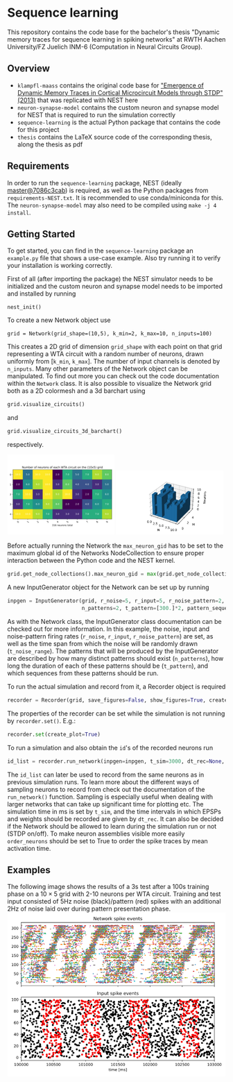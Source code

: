 # Sequence learning
This repository contains the code base for the bachelor's thesis "Dynamic memory traces for sequence learning in spiking networks" at RWTH Aachen University/FZ Juelich INM-6 (Computation in Neural Circuits Group).

## Overview
- `klampfl-maass` contains the original code base for ["Emergence of Dynamic Memory Traces in Cortical Microcircuit Models through STDP" (2013)](https://doi.org/10.1523/jneurosci.5044-12.2013) that was replicated with NEST here
- `neuron-synapse-model` contains the custom neuron and synapse model for NEST that is required to run the simulation correctly
- `sequence-learning` is the actual Python package that contains the code for this project
- `thesis` contains the LaTeX source code of the corresponding thesis, along the thesis as pdf

## Requirements
In order to run the `sequence-learning` package, NEST (ideally [master@7086c3cab](https://github.com/nest/nest-simulator/tree/7086c3cabb8923efd2ca783da02e8253ecfde865)) is required, as well as the Python packages from `requirements-NEST.txt`. It is recommended to use conda/miniconda for this.
The `neuron-synapse-model` may also need to be compiled using ``make -j 4 install``.

## Getting Started
To get started, you can find in the `sequence-learning` package an `example.py` file that shows a use-case example. Also try running it to verify your installation is working correctly.

First of all (after importing the package) the NEST simulator needs to be initialized and the custom neuron and synapse model needs to be imported and installed by running
```
nest_init()
```

To create a new Network object use 
```
grid = Network(grid_shape=(10,5), k_min=2, k_max=10, n_inputs=100)
```
This creates a 2D grid of dimension `grid_shape` with each point on that grid representing a WTA circuit with a random number of neurons, drawn uniformly from [`k_min`, `k_max`]. The number of input channels is denoted by `n_inputs`. Many other parameters of the Network object can be manipulated. To find out more you can check out the code documentation within the `Network` class.
It is also possible to visualize the Network grid both as a 2D colormesh and a 3d barchart using
```python
grid.visualize_circuits()
```
and 
```python
grid.visualize_circuits_3d_barchart()
```
respectively.

<img alt="Grid Visualization" src="img/grid_visualization.svg" width="49%"/>
<img alt="Grid Visualization 3D" src="img/grid_visualization_3D.svg" width="49%"/>

Before actually running the Network the `max_neuron_gid` has to be set to the maximum global id of the Networks NodeCollection to ensure proper interaction between the Python code and the NEST kernel.
```python
grid.get_node_collections().max_neuron_gid = max(grid.get_node_collections().global_id)  # critical
```

A new InputGenerator object for the Network can be set up by running
```python
inpgen = InputGenerator(grid, r_noise=5, r_input=5, r_noise_pattern=2, use_noise=True, t_noise_range=[500.0, 800.0],
                        n_patterns=2, t_pattern=[300.]*2, pattern_sequences=[[0],[1]])
```
As with the Network class, the InputGenerator class documentation can be checked out for more information. In this example, the noise, input and noise-pattern firing rates (`r_noise`, `r_input`, `r_noise_pattern`) are set, as well as the time span from which the noise will be randomly drawn (`t_noise_range`). The patterns that will be produced by the InputGenerator are described by how many distinct patterns should exist (`n_patterns`), how long the duration of each of these patterns should be (`t_pattern`), and which sequences from these patterns should be run.

To run the actual simulation and record from it, a Recorder object is required
```python
recorder = Recorder(grid, save_figures=False, show_figures=True, create_plot=False)
```
The properties of the recorder can be set while the simulation is not running by `recorder.set()`. E.g.:
```python
recorder.set(create_plot=True)
```
To run a simulation and also obtain the `id`'s of the recorded neurons run
```python
id_list = recorder.run_network(inpgen=inpgen, t_sim=3000, dt_rec=None, title="Test #1", train=True, order_neurons=False)
```
The `id_list` can later be used to record from the same neurons as in previous simulation runs. To learn more about the different ways of sampling neurons to record from check out the documentation of the `run_network()` function. Sampling is especially useful when dealing with larger networks that can take up significant time for plotting etc.
The simulation time in ms is set by `t_sim`, and the time intervals in which EPSPs and weights should be recorded are given by `dt_rec`. It can also be decided if the Network should be allowed to learn during the simulation run or not (STDP on/off). To make neuron assemblies visible more easily `order_neurons` should be set to True to order the spike traces by mean activation time.

## Examples
The following image shows the results of a 3s test after a 100s training phase on a $10\times 5$ grid with 2-10 neurons per WTA circuit. Training and test input consisted of 5Hz noise (black)/pattern (red) spikes with an additional 2Hz of noise laid over during pattern presentation phase.
![Example result](img/example.png)
